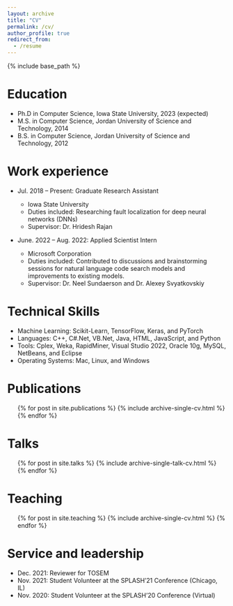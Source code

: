 ```yaml
---
layout: archive
title: "CV"
permalink: /cv/
author_profile: true
redirect_from:
  - /resume
---
```


{% include base_path %}

Education
======
* Ph.D in Computer Science, Iowa State University, 2023 (expected)
* M.S. in Computer Science, Jordan University of Science and Technology, 2014
* B.S. in Computer Science, Jordan University of Science and Technology, 2012


Work experience
======
* Jul. 2018 – Present: Graduate Research Assistant
  * Iowa State University
  * Duties included:  Researching fault localization for deep neural networks (DNNs)
  * Supervisor: Dr. Hridesh Rajan

* June. 2022 – Aug. 2022: Applied Scientist Intern
  * Microsoft Corporation
  * Duties included: Contributed to discussions and brainstorming sessions for natural language code search models and improvements to existing models.
  * Supervisor: Dr. Neel Sundaerson and Dr. Alexey Svyatkovskiy
  
Technical Skills
======
* Machine Learning: Scikit-Learn, TensorFlow, Keras, and PyTorch
* Languages: C++, C#.Net, VB.Net, Java, HTML, JavaScript, and Python
* Tools: Cplex, Weka, RapidMiner, Visual Studio 2022, Oracle 10g, MySQL, NetBeans, and Eclipse
* Operating Systems: Mac, Linux, and Windows


Publications
======
  <ul>{% for post in site.publications %}
    {% include archive-single-cv.html %}
  {% endfor %}</ul>
  
Talks
======
  <ul>{% for post in site.talks %}
    {% include archive-single-talk-cv.html %}
  {% endfor %}</ul>
  
Teaching
======
  <ul>{% for post in site.teaching %}
    {% include archive-single-cv.html %}
  {% endfor %}</ul>
  
Service and leadership
======
* Dec. 2021: Reviewer for TOSEM
* Nov. 2021: Student Volunteer at the SPLASH’21 Conference (Chicago, IL)
* Nov. 2020: Student Volunteer at the SPLASH’20 Conference (Virtual)

